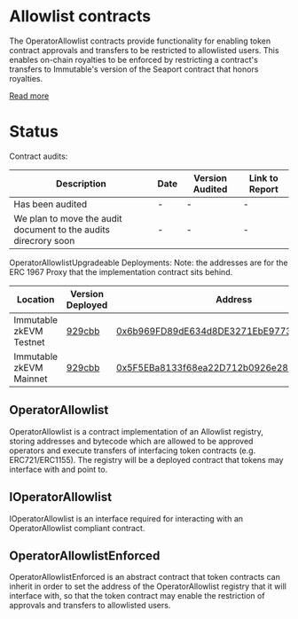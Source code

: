 # Allowlist contracts

The OperatorAllowlist contracts provide functionality for enabling token contract approvals and transfers to be restricted to allowlisted users. This enables on-chain royalties to be enforced by restricting a contract's transfers to Immutable's version of the Seaport contract that honors royalties.

[Read more](https://docs.immutable.com/docs/zkEVM/products/minting/royalties/allowlist-spec)


# Status

Contract audits:

| Description               | Date             |Version Audited  | Link to Report |
|---------------------------|------------------|-----------------|----------------|
| Has been audited          | -                | -               | -              |
| We plan to move the audit document to the audits direcrory soon | -                | -               | -              |

OperatorAllowlistUpgradeable Deployments: Note: the addresses are for the ERC 1967 Proxy that the implementation contract sits behind.

| Location                  | Version Deployed | Address |
|---------------------------|------------------|---------|
| Immutable zkEVM Testnet   | [929cbb](https://github.com/immutable/contracts/blob/929cbbb9bfabdc854b2c21b1c7a8c7ab396f6676/contracts/allowlist/OperatorAllowlistUpgradeable.sol)     | [0x6b969FD89dE634d8DE3271EbE97734FEFfcd58eE](https://explorer.testnet.immutable.com/address/0x6b969FD89dE634d8DE3271EbE97734FEFfcd58eE)  |
| Immutable zkEVM Mainnet   | [929cbb](https://github.com/immutable/contracts/blob/929cbbb9bfabdc854b2c21b1c7a8c7ab396f6676/contracts/allowlist/OperatorAllowlistUpgradeable.sol)    | [0x5F5EBa8133f68ea22D712b0926e2803E78D89221](https://explorer.immutable.com/address/0x5F5EBa8133f68ea22D712b0926e2803E78D89221?tab=contract)       |


## OperatorAllowlist

OperatorAllowlist is a contract implementation of an Allowlist registry, storing addresses and bytecode which are allowed to be approved operators and execute transfers of interfacing token contracts (e.g. ERC721/ERC1155). The registry will be a deployed contract that tokens may interface with and point to.

## IOperatorAllowlist

IOperatorAllowlist is an interface required for interacting with an OperatorAllowlist compliant contract.

## OperatorAllowlistEnforced

OperatorAllowlistEnforced is an abstract contract that token contracts can inherit in order to set the address of the OperatorAllowlist registry that it will interface with, so that the token contract may enable the restriction of approvals and transfers to allowlisted users.
